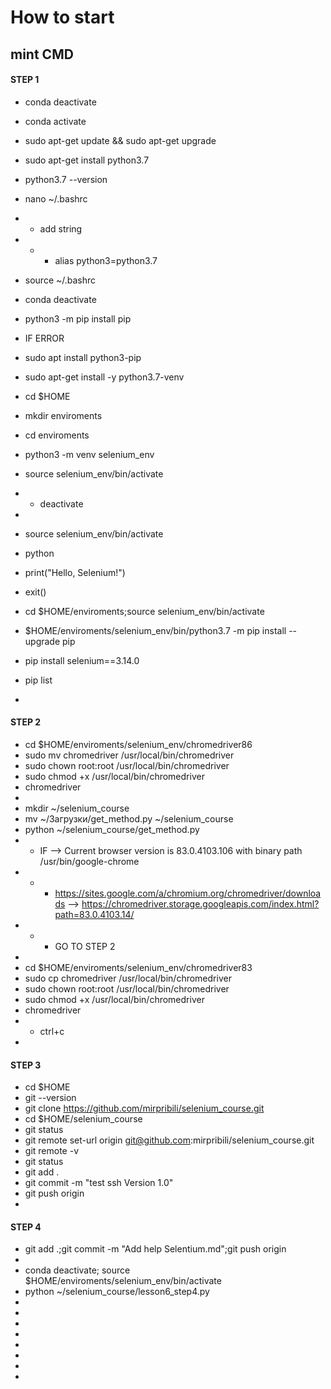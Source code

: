 # How to start

## mint CMD

#### STEP 1
- conda deactivate
- conda activate

- sudo apt-get update && sudo apt-get upgrade
- sudo apt-get install python3.7
- python3.7 --version
- nano ~/.bashrc
- - add string
- - - alias python3=python3.7
- source ~/.bashrc
- conda deactivate
- python3 -m pip install pip
- IF ERROR
- sudo apt install python3-pip
- sudo apt-get install -y python3.7-venv
- cd $HOME
- mkdir enviroments
- cd enviroments
- python3 -m venv selenium_env
- source selenium_env/bin/activate
- - deactivate
-
- source selenium_env/bin/activate
- python
- print("Hello, Selenium!")
- exit()
- cd $HOME/enviroments;source selenium_env/bin/activate
- $HOME/enviroments/selenium_env/bin/python3.7 -m pip install --upgrade pip
- pip install selenium==3.14.0
- pip list
- 
#### STEP 2
- cd $HOME/enviroments/selenium_env/chromedriver86
- sudo mv chromedriver /usr/local/bin/chromedriver
- sudo chown root:root /usr/local/bin/chromedriver
- sudo chmod +x /usr/local/bin/chromedriver
- chromedriver
- 
- mkdir ~/selenium_course
-  mv  ~/Загрузки/get_method.py ~/selenium_course
- python  ~/selenium_course/get_method.py
- - IF --> Current browser version is 83.0.4103.106 with binary path /usr/bin/google-chrome
- - - https://sites.google.com/a/chromium.org/chromedriver/downloads --> https://chromedriver.storage.googleapis.com/index.html?path=83.0.4103.14/
- - - GO TO STEP 2
- 
- cd $HOME/enviroments/selenium_env/chromedriver83
- sudo cp chromedriver /usr/local/bin/chromedriver
- sudo chown root:root /usr/local/bin/chromedriver
- sudo chmod +x /usr/local/bin/chromedriver
- chromedriver
- - ctrl+c
- 
#### STEP 3
- cd $HOME
- git --version
- git clone https://github.com/mirpribili/selenium_course.git
- cd $HOME/selenium_course
- git status
- git remote set-url origin git@github.com:mirpribili/selenium_course.git
- git remote -v
- git status
- git add .
- git commit -m "test ssh Version 1.0"
- git push origin
- 
#### STEP 4
- git add .;git commit -m "Add help Selentium.md";git push origin
- 
- conda deactivate; source $HOME/enviroments/selenium_env/bin/activate
- python  ~/selenium_course/lesson6_step4.py
- 
- 
- 
- 
- 
- 
- 
- 